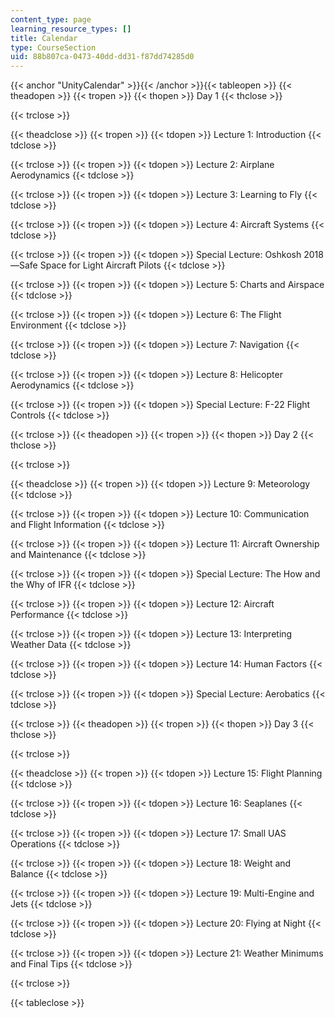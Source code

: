 ```yaml
---
content_type: page
learning_resource_types: []
title: Calendar
type: CourseSection
uid: 88b807ca-0473-40dd-dd31-f87dd74285d0
---
```


{{< anchor "UnityCalendar" >}}{{< /anchor >}}{{< tableopen >}}
{{< theadopen >}}
{{< tropen >}}
{{< thopen >}}
Day 1
{{< thclose >}}

{{< trclose >}}

{{< theadclose >}}
{{< tropen >}}
{{< tdopen >}}
Lecture 1: Introduction
{{< tdclose >}}

{{< trclose >}}
{{< tropen >}}
{{< tdopen >}}
Lecture 2: Airplane Aerodynamics
{{< tdclose >}}

{{< trclose >}}
{{< tropen >}}
{{< tdopen >}}
Lecture 3: Learning to Fly
{{< tdclose >}}

{{< trclose >}}
{{< tropen >}}
{{< tdopen >}}
Lecture 4: Aircraft Systems
{{< tdclose >}}

{{< trclose >}}
{{< tropen >}}
{{< tdopen >}}
Special Lecture: Oshkosh 2018—Safe Space for Light Aircraft Pilots
{{< tdclose >}}

{{< trclose >}}
{{< tropen >}}
{{< tdopen >}}
Lecture 5: Charts and Airspace
{{< tdclose >}}

{{< trclose >}}
{{< tropen >}}
{{< tdopen >}}
Lecture 6: The Flight Environment
{{< tdclose >}}

{{< trclose >}}
{{< tropen >}}
{{< tdopen >}}
Lecture 7: Navigation
{{< tdclose >}}

{{< trclose >}}
{{< tropen >}}
{{< tdopen >}}
Lecture 8: Helicopter Aerodynamics
{{< tdclose >}}

{{< trclose >}}
{{< tropen >}}
{{< tdopen >}}
Special Lecture: F-22 Flight Controls
{{< tdclose >}}

{{< trclose >}}
{{< theadopen >}}
{{< tropen >}}
{{< thopen >}}
Day 2
{{< thclose >}}

{{< trclose >}}

{{< theadclose >}}
{{< tropen >}}
{{< tdopen >}}
Lecture 9: Meteorology
{{< tdclose >}}

{{< trclose >}}
{{< tropen >}}
{{< tdopen >}}
Lecture 10: Communication and Flight Information
{{< tdclose >}}

{{< trclose >}}
{{< tropen >}}
{{< tdopen >}}
Lecture 11: Aircraft Ownership and Maintenance
{{< tdclose >}}

{{< trclose >}}
{{< tropen >}}
{{< tdopen >}}
Special Lecture: The How and the Why of IFR
{{< tdclose >}}

{{< trclose >}}
{{< tropen >}}
{{< tdopen >}}
Lecture 12: Aircraft Performance
{{< tdclose >}}

{{< trclose >}}
{{< tropen >}}
{{< tdopen >}}
Lecture 13: Interpreting Weather Data
{{< tdclose >}}

{{< trclose >}}
{{< tropen >}}
{{< tdopen >}}
Lecture 14: Human Factors
{{< tdclose >}}

{{< trclose >}}
{{< tropen >}}
{{< tdopen >}}
Special Lecture: Aerobatics
{{< tdclose >}}

{{< trclose >}}
{{< theadopen >}}
{{< tropen >}}
{{< thopen >}}
Day 3
{{< thclose >}}

{{< trclose >}}

{{< theadclose >}}
{{< tropen >}}
{{< tdopen >}}
Lecture 15: Flight Planning
{{< tdclose >}}

{{< trclose >}}
{{< tropen >}}
{{< tdopen >}}
Lecture 16: Seaplanes
{{< tdclose >}}

{{< trclose >}}
{{< tropen >}}
{{< tdopen >}}
Lecture 17: Small UAS Operations
{{< tdclose >}}

{{< trclose >}}
{{< tropen >}}
{{< tdopen >}}
Lecture 18: Weight and Balance
{{< tdclose >}}

{{< trclose >}}
{{< tropen >}}
{{< tdopen >}}
Lecture 19: Multi-Engine and Jets
{{< tdclose >}}

{{< trclose >}}
{{< tropen >}}
{{< tdopen >}}
Lecture 20: Flying at Night
{{< tdclose >}}

{{< trclose >}}
{{< tropen >}}
{{< tdopen >}}
Lecture 21: Weather Minimums and Final Tips
{{< tdclose >}}

{{< trclose >}}

{{< tableclose >}}